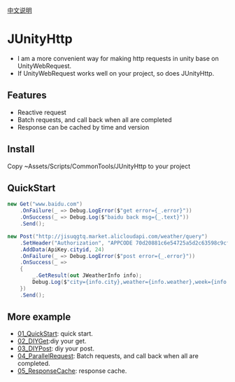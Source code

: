 [中文说明](README_CN.md)

# JUnityHttp

* I am a more convenient way for making http requests in unity base on UnityWebRequest.
* If UnityWebRequest works well on your project, so does JUnityHttp.

## Features

* Reactive request
* Batch requests, and call back when all are completed
* Response can be cached by time and version

## Install

Copy ~Assets/Scripts/CommonTools/JUnityHttp to your project

## QuickStart

```C#
new Get("www.baidu.com")
    .OnFailure(_ => Debug.LogError($"get error={_.error}"))
    .OnSuccess(_ => Debug.Log($"baidu back msg={_.text}"))
    .Send();

new Post("http://jisuqgtq.market.alicloudapi.com/weather/query")
    .SetHeader("Authorization", "APPCODE 70d20881c6e54725a5d2c63598c9cf64")
    .AddData(ApiKey.cityid, 24)
    .OnFailure(_ => Debug.LogError($"post error={_.error}"))
    .OnSuccess(_ =>
    {
        _.GetResult(out JWeatherInfo info);
        Debug.Log($"city={info.city},weather={info.weather},week={info.week},date={info.date}");
    })
    .Send();
```

## More example

* [01_QuickStart](Assets/Scripts/CommonTools/JUnityHttpSample/01_QuickStart/QuickStart.cs): quick start.
* [02_DIYGet](Assets/Scripts/CommonTools/JUnityHttpSample/02_DIYGet/):diy your get.
* [03_DIYPost](Assets/Scripts/CommonTools/JUnityHttpSample/03_DIYPost/): diy your post.
* [04_ParallelRequest](Assets/Scripts/CommonTools/JUnityHttpSample/04_ParallelRequest/ParallelRequestSample.cs): Batch requests, and call back when all are completed.
* [05_ResponseCache](Assets/Scripts/CommonTools/JUnityHttpSample/05_ResponseCache/ResponseCacheSample.cs): response cache.

